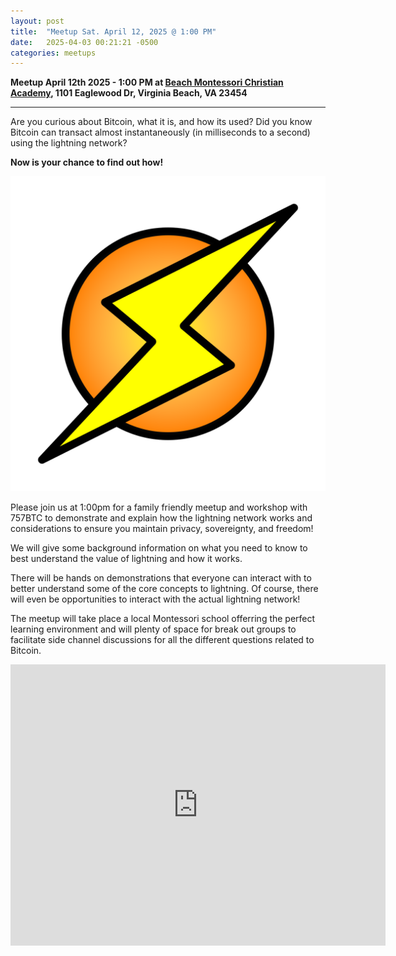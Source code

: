 ```yaml
---
layout: post
title:  "Meetup Sat. April 12, 2025 @ 1:00 PM"
date:   2025-04-03 00:21:21 -0500
categories: meetups
---
```


**Meetup April 12th 2025 - 1:00 PM at [Beach Montessori Christian Academy](https://beachmontessorichristianacademy.com/), 1101 Eaglewood Dr, Virginia Beach, VA 23454**

---

Are you curious about Bitcoin, what it is, and how its used? Did you know Bitcoin can transact almost instantaneously (in milliseconds to a second) using the lightning network?   

**Now is your chance to find out how!**

![Lightning!](../assets/img/lightningBolt.png)

Please join us at 1:00pm for a family friendly meetup and workshop with 757BTC to demonstrate and explain how the lightning network works and considerations to ensure you maintain privacy, sovereignty, and freedom! 

We will give some background information on what you need to know to best understand the value of lightning and how it works.

There will be hands on demonstrations that everyone can interact with to better understand some of the core concepts to lightning. Of course, there will even be opportunities to interact with the actual lightning network!

The meetup will take place a local Montessori school offerring the perfect learning environment and will plenty of space for break out groups to facilitate side channel discussions for all the different questions related to Bitcoin. 

<center><iframe src="https://www.google.com/maps/embed?pb=!1m18!1m12!1m3!1d410.9870439173268!2d-75.99782553697939!3d36.79115413261138!2m3!1f0!2f0!3f0!3m2!1i1024!2i768!4f13.1!3m3!1m2!1s0x89bac1f6bb1bb089%3A0x2ecc9e7a2a959db!2sBeach%20Montessori%20Christian%20Academy!5e1!3m2!1sen!2sus!4v1743688998297!5m2!1sen!2sus" width="600" height="450" style="border:0;" allowfullscreen="" loading="lazy" referrerpolicy="no-referrer-when-downgrade"></iframe></center>



